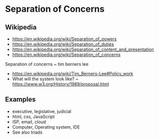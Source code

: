 # Separation of Concerns


## Wikipedia

* https://en.wikipedia.org/wiki/Separation_of_powers
* https://en.wikipedia.org/wiki/Separation_of_duties
* https://en.wikipedia.org/wiki/Separation_of_content_and_presentation
* https://en.wikipedia.org/wiki/Separation_of_concerns

Separation of concerns ~ tim berners lee

* https://en.wikipedia.org/wiki/Tim_Berners-Lee#Policy_work
* What will the system look like? ~ https://www.w3.org/History/1989/proposal.html


## Examples

* executive, legislative, judicial
* html, css, JavaScript
* ISP, email, cloud
* Computer, Operating system, IDE
* See also triads
